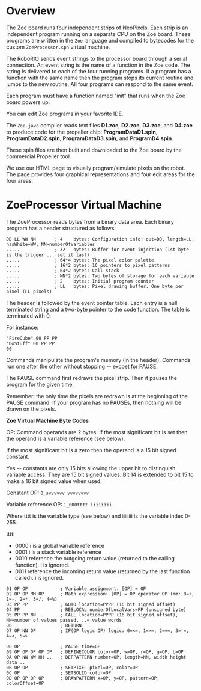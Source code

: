 # Overview

The Zoe board runs four independent strips of NeoPixels. Each strip is an independent program running on a separate CPU on the Zoe board. These programs are written in the ```Zoe``` language and compiled to bytecodes for the custom ```ZoeProcessor.spn``` virtual machine.

The RoboRIO sends event strings to the processor board through a serial connection. An event string is the name of a function in the Zoe code. The string is delivered to each of the four running programs. If a program has a function with the same name then the program stops its current routine and jumps to the new routine. All four programs can respond to the same event.

Each program must have a function named "init" that runs when the Zoe board powers up.

You can edit Zoe programs in your favorite IDE.

The ```Zoe.java``` compiler reads text files **D1.zoe**, **D2.zoe**, **D3.zoe**, and **D4.zoe** to produce code for the propeller chip: **ProgramDataD1.spin**, **ProgramDataD2.spin**, **ProgramDataD3.spin**, and **ProgramD4.spin**.

These spin files are then built and downloaded to the Zoe board by the commercial Propeller tool.

We use our HTML page to visually program/simulate pixels on the robot. The page provides four graphical representations and four edit areas for the four areas.

# ZoeProcessor Virtual Machine

The ZoeProcessor reads bytes from a binary data area. Each binary program has a header structured as follows:

```
DD LL WW NN       ; 4    bytes: Configuration info: out=DD, length=LL, hasWhite=WW, NN=numberOfVariables
.....             ; 32   bytes: Buffer for event injection (1st byte is the trigger ... set it last)
.....             ; 64*4 bytes: The pixel color palette
.....             ; 16*2 bytes: 16 pointers to pixel patterns
.....             ; 64*2 bytes: Call stack
.....             ; NN*2 bytes: Two bytes of storage for each variable
.....             ; 2    bytes: Initial program counter
.....             ; LL   bytes: Pixel drawing buffer. One byte per pixel (LL pixels)

```

The header is followed by the event pointer table. Each entry is a null terminated string and a two-byte pointer to the code function. The table is terminated with 0.

For instance:
```
"FireCube" 00 PP PP
"DoStuff" 00 PP PP
00
```

Commands manipulate the program's memory (in the header). Commands run one after the other without stopping -- excpet for PAUSE.

The PAUSE command first redraws the pixel strip. Then it pauses the program for the given time.

Remember: the only time the pixels are redrawn is at the beginning of the PAUSE command. If your program has no PAUSEs, then nothing will be drawn on the pixels.

**Zoe Virtual Machine Byte Codes**

OP: Command operands are 2 bytes. If the most significant bit is set then the operand is a variable reference (see below). 

If the most significant bit is a zero then the operand is a 15 bit signed constant. 

Yes -- constants are only 15 bits allowing the upper bit to distinguish variable access. They are 15 bit signed values. 
Bit 14 is extended to bit 15 to make a 16 bit signed value when used.

Constant OP: ```0_svvvvvv vvvvvvvv```

Variable reference OP: ```1_000tttt iiiiiiii```

Where tttt is the variable type (see below) and iiiiiiii is the variable index 0-255.

tttt:
  - 0000 i is a global variable reference
  - 0001 i is a stack variable reference
  - 0010 reference the outgoing return value (returned to the calling function). i is ignored.
  - 0011 reference the incoming return value (returned by the last function called). i is ignored.

```
01 OP OP            ; Variable assignment: [OP] = OP
02 OP OP MM OP      ; Math expression: [OP] = OP operator OP (mm: 0=+, 1=-, 2=*, 3=/, 4=%)
03 PP PP            ; GOTO location=PPPP (16 bit signed offset)
04 PP               ; RESLOCAL numberOfLocalVars=PP (unsigned byte)
05 PP PP NN ..      ; CALL location=PPPP (16 bit signed offset), NN=number of values passed, ..= value words
06                  ; RETURN
O7 OP NN OP         ; IF(OP logic OP) logic: 0=<=, 1=>=, 2===, 3=!=, 4=<, 5=>

08 OP               ; PAUSE time=OP
09 OP OP OP OP OP   ; DEFINECOLOR color=OP, w=OP, r=OP, g=OP, b=OP
0A OP NN WW HH ..   ; DEFPATTERN number=OP, length=NN, width height data ..
0B OP OP            ; SETPIXEL pixel=OP, color=OP
0C OP               ; SETSOLID color=OP
0D OP OP OP OP      ; DRAWPATTERN x=OP, y=OP, pattern=OP, colorOffset=OP
```
